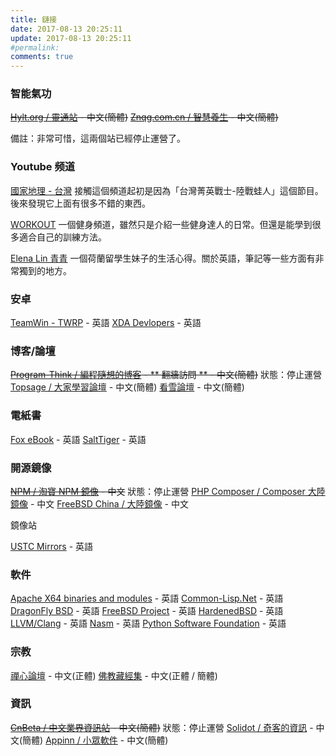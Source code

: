 ```yaml
---
title: 鏈接
date: 2017-08-13 20:25:11
update: 2017-08-13 20:25:11
#permalink:
comments: true
---
```

### 智能氣功

~~[Hylt.org / 靈通站](http://hylt.org/) - 中文(簡體)~~
~~[Znqg.com.cn / 智慧養生](http://www.znqg.com.cn/bbs/index.php) - 中文(簡體)~~

備註：非常可惜，這兩個站已經停止運營了。

### Youtube 频道

[國家地理 - 台灣](https://www.youtube.com/channel/UCzuH3UncFcXOKrz4XOYARTw)
接觸這個頻道起初是因為「台灣菁英戰士-陸戰蛙人」這個節目。後來發現它上面有很多不錯的東西。

[WORKOUT](https://www.youtube.com/channel/UC7t6QJ4u8qF8pI-vibX-BUQ)
一個健身頻道，雖然只是介紹一些健身達人的日常。但還是能學到很多適合自己的訓練方法。

[Elena Lin 青青](https://www.youtube.com/channel/UCFjqAKR9UVS28ucTNuVTexA)
一個荷蘭留學生妹子的生活心得。關於英語，筆記等一些方面有非常獨到的地方。

### 安卓

[TeamWin - TWRP](https://dl.twrp.me/) - 英語
[XDA Devlopers](https://forum.xda-developers.com/) - 英語

### 博客/論壇

~~[Program-Think / 編程隨想的博客](https://program-think.blogspot.com/) - ** 翻牆訪問 ** - 中文(簡體)~~ 狀態：停止運營
[Topsage / 大家學習論壇](http://club.topsage.com/) - 中文(簡體)
[看雪論壇](https://bbs.pediy.com/) - 中文(簡體)

### 電紙書

[Fox eBook](http://www.foxebook.net/) - 英語
[SaltTiger](https://salttiger.com/) - 英語

### 開源鏡像

~~[NPM / 淘寶 NPM 鏡像](https://npm.taobao.org/) - 中文~~ 狀態：停止運營
[PHP Composer / Composer 大陸鏡像](http://www.phpcomposer.com/) - 中文
[FreeBSD China / 大陸鏡像](https://www.chinafreebsd.cn/article/chinafreebsd-resouce) - 中文

鏡像站

[USTC Mirrors](https://mirrors.ustc.edu.cn/) - 英語

### 軟件

[Apache X64 binaries and modules](https://www.apachelounge.com/download/) - 英語
[Common-Lisp.Net](https://common-lisp.net/) - 英語
[DragonFly BSD](https://www.dragonflybsd.org/) - 英語
[FreeBSD Project](https://www.freebsd.org/) - 英語
[HardenedBSD](https://hardenedbsd.org/) - 英語
[LLVM/Clang](https://llvm.org/) - 英語
[Nasm](https://www.nasm.us/) - 英語
[Python Software Foundation](https://www.python.org/) - 英語

### 宗教

[禪心論壇](http://www.zenheart.hk/) - 中文(正體)
[佛教藏經集](http://www.fodian.net/zjj/) - 中文(正體 / 簡體)

### 資訊

~~[CnBeta / 中文業界資訊站](http://www.cnbeta.com/) - 中文(簡體)~~ 狀態：停止運營
[Solidot / 奇客的資訊](http://www.solidot.org/) - 中文(簡體)
[Appinn / 小眾軟件](https://www.appinn.com/) - 中文(簡體)
